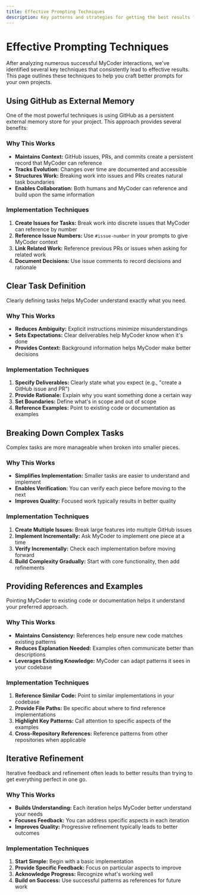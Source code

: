 ```yaml
---
title: Effective Prompting Techniques
description: Key patterns and strategies for getting the best results from MyCoder
---
```


# Effective Prompting Techniques

After analyzing numerous successful MyCoder interactions, we've identified several key techniques that consistently lead to effective results. This page outlines these techniques to help you craft better prompts for your own projects.

## Using GitHub as External Memory

One of the most powerful techniques is using GitHub as a persistent external memory store for your project. This approach provides several benefits:

### Why This Works

- **Maintains Context:** GitHub issues, PRs, and commits create a persistent record that MyCoder can reference
- **Tracks Evolution:** Changes over time are documented and accessible
- **Structures Work:** Breaking work into issues and PRs creates natural task boundaries
- **Enables Collaboration:** Both humans and MyCoder can reference and build upon the same information

### Implementation Techniques

1. **Create Issues for Tasks:** Break work into discrete issues that MyCoder can reference by number
2. **Reference Issue Numbers:** Use `#issue-number` in your prompts to give MyCoder context
3. **Link Related Work:** Reference previous PRs or issues when asking for related work
4. **Document Decisions:** Use issue comments to record decisions and rationale

## Clear Task Definition

Clearly defining tasks helps MyCoder understand exactly what you need.

### Why This Works

- **Reduces Ambiguity:** Explicit instructions minimize misunderstandings
- **Sets Expectations:** Clear deliverables help MyCoder know when it's done
- **Provides Context:** Background information helps MyCoder make better decisions

### Implementation Techniques

1. **Specify Deliverables:** Clearly state what you expect (e.g., \"create a GitHub issue and PR\")
2. **Provide Rationale:** Explain why you want something done a certain way
3. **Set Boundaries:** Define what's in scope and out of scope
4. **Reference Examples:** Point to existing code or documentation as examples

## Breaking Down Complex Tasks

Complex tasks are more manageable when broken into smaller pieces.

### Why This Works

- **Simplifies Implementation:** Smaller tasks are easier to understand and implement
- **Enables Verification:** You can verify each piece before moving to the next
- **Improves Quality:** Focused work typically results in better quality

### Implementation Techniques

1. **Create Multiple Issues:** Break large features into multiple GitHub issues
2. **Implement Incrementally:** Ask MyCoder to implement one piece at a time
3. **Verify Incrementally:** Check each implementation before moving forward
4. **Build Complexity Gradually:** Start with core functionality, then add refinements

## Providing References and Examples

Pointing MyCoder to existing code or documentation helps it understand your preferred approach.

### Why This Works

- **Maintains Consistency:** References help ensure new code matches existing patterns
- **Reduces Explanation Needed:** Examples often communicate better than descriptions
- **Leverages Existing Knowledge:** MyCoder can adapt patterns it sees in your codebase

### Implementation Techniques

1. **Reference Similar Code:** Point to similar implementations in your codebase
2. **Provide File Paths:** Be specific about where to find reference implementations
3. **Highlight Key Patterns:** Call attention to specific aspects of the examples
4. **Cross-Repository References:** Reference patterns from other repositories when applicable

## Iterative Refinement

Iterative feedback and refinement often leads to better results than trying to get everything perfect in one go.

### Why This Works

- **Builds Understanding:** Each iteration helps MyCoder better understand your needs
- **Focuses Feedback:** You can address specific aspects in each iteration
- **Improves Quality:** Progressive refinement typically leads to better outcomes

### Implementation Techniques

1. **Start Simple:** Begin with a basic implementation
2. **Provide Specific Feedback:** Focus on particular aspects to improve
3. **Acknowledge Progress:** Recognize what's working well
4. **Build on Success:** Use successful patterns as references for future work
